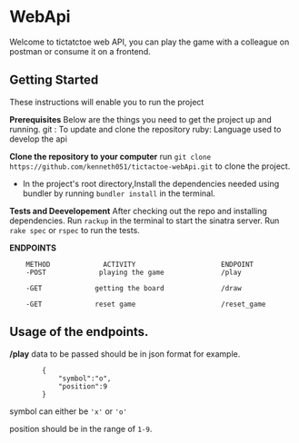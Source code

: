 # WebApi
Welcome to tictatctoe web API, you can play the game with a colleague on postman or consume it on a frontend.

## Getting Started
These instructions will enable you to run the project

**Prerequisites**
Below are the things you need to get the project up and running.
git : To update and clone the repository
ruby: Language used to develop the api


**Clone the repository to your computer**
run `git clone https://github.com/kenneth051/tictactoe-webApi.git` to clone the project.

- In the project's root directory,Install the dependencies needed using bundler by running `bundler install` in the terminal.

**Tests and Deevelopement**
After checking out the repo and installing dependencies. Run `rackup` in the terminal to start the sinatra server. Run `rake spec` or  `rspec` to run the tests. 

**ENDPOINTS**

		METHOD             ACTIVITY                     ENDPOINT
		-POST             playing the game              /play
		
		-GET             getting the board              /draw

		-GET             reset game                     /reset_game

## Usage of the endpoints.
**/play**
data to be passed should be in json format for example.

            {
                "symbol":"o",
                "position":9
            }

symbol can either be `'x'` or `'o'`

position should be in the range of `1-9`.
